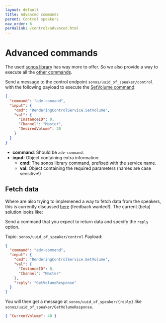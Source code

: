 ```yaml
---
layout: default
title: Advanced commands
parent: Control speakers
nav_order: 6
permalink: /control/advanced.html
---
```


# Advanced commands

The used [sonos library](https://github.com/svrooij/node-sonos-ts) has way more to offer. So we also provide a way to execute all the [other commands](https://svrooij.github.io/node-sonos-ts/sonos-device).

Send a message to the control endpoint `sonos/uuid_of_speaker/control` with the following payload to execute the [SetVolume command](https://svrooij.github.io/node-sonos-ts/sonos-device/services/renderingcontrolservice.html#setvolume):

```json
{
  "command": "adv-command",
  "input": {
    "cmd": "RenderingControlService.SetVolume",
    "val": {
      "InstanceID": 0,
      "Channel": "Master",
      "DesiredVolume": 20
    }
  }
}
```

- **command**: Should be `adv-command`.
- **input**: Object containing extra information.
  - **cmd**: The sonos library command, prefixed with the service name.
  - **val**: Object containing the required parameters (names are case sensitive!)

## Fetch data

Where are also trying to implemened a way to fetch data from the speakers, this is currently discussed [here](https://github.com/svrooij/sonos2mqtt/issues/101) (feedback wanted!). The current (beta) solution looks like:

Send a command that you expect to return data and specify the `reply` option.

Topic: `sonos/uuid_of_speaker/control`
Payload:

```json
{
  "command": "adv-command",
  "input": {
    "cmd": "RenderingControlService.GetVolume",
    "val": {
      "InstanceID": 0,
      "Channel": "Master"
    },
    "reply": "GetVolumeResponse"
  }
}
```

You will then get a message at `sonos/uuid_of_speaker/{reply}` like `sonos/uuid_of_speaker/GetVolumeResponse`.

```json
{ "CurrentVolume": 40 }
```
